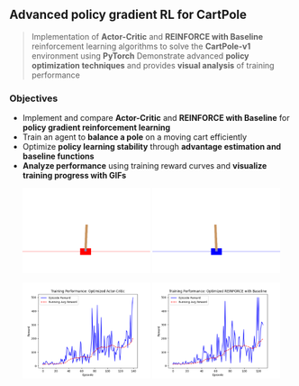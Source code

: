 ## Advanced policy gradient RL for CartPole
> Implementation of **Actor-Critic** and **REINFORCE with Baseline** reinforcement learning algorithms to solve the **CartPole-v1** environment using **PyTorch**
> Demonstrate advanced **policy optimization techniques** and provides **visual analysis** of training performance

### Objectives
- Implement and compare **Actor-Critic** and **REINFORCE with Baseline** for **policy gradient reinforcement learning**
- Train an agent to **balance a pole** on a moving cart efficiently
- Optimize **policy learning stability** through **advantage estimation and baseline functions**
- **Analyze performance** using training reward curves and **visualize training progress with GIFs**

<p align="center">
  <img src="https://github.com/GirmaSis/cartpole-policy-gradient-rl/blob/main/gifs_actor_critic/cartpole_episode_80.gif" width="45%" />
  <img src="https://raw.githubusercontent.com/GirmaSis/cartpole-policy-gradient-rl/main/gifs_REINFORCE/cartpole_episode_90.gif" width="45%" />
</p>

<p align="center">
  <img src="https://raw.githubusercontent.com/GirmaSis/cartpole-policy-gradient-rl/main/Figure_1.png" width="45%" />
  <img src="https://raw.githubusercontent.com/GirmaSis/cartpole-policy-gradient-rl/main/Figure_2.png" width="45%" />
</p>


